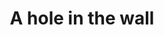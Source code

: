 ---
title: A hole in the wall
short_description:
tags:
type: Location
players:
ID: 20210628001514
---